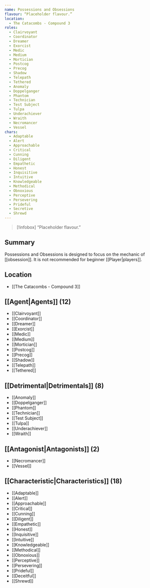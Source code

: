 ```yaml
---
name: Possessions and Obsessions
flavour: “Placeholder flavour.”
location:
  - The Catacombs - Compound 3
roles:
  - Clairvoyant
  - Coordinator
  - Dreamer
  - Exorcist
  - Medic
  - Medium
  - Mortician
  - Postcog
  - Precog
  - Shadow
  - Telepath
  - Tethered
  - Anomaly
  - Doppelganger
  - Phantom
  - Technician
  - Test Subject
  - Tulpa
  - Underachiever
  - Wraith
  - Necromancer
  - Vessel
chars: 
  - Adaptable
  - Alert
  - Approachable
  - Critical
  - Cunning
  - Diligent
  - Empathetic
  - Honest
  - Inquisitive
  - Intuitive
  - Knowledgeable
  - Methodical
  - Obnoxious
  - Perceptive
  - Persevering
  - Prideful
  - Secretive
  - Shrewd
---
```

> [!infobox]
> “Placeholder flavour.”
## Summary
Possessions and Obsessions is designed to focus on the mechanic of [[obsession]]. It is not recommended for beginner [[Player|players]].

## Location
- [[The Catacombs - Compound 3]]

## [[Agent|Agents]] (12)
- [[Clairvoyant]]
- [[Coordinator]]
- [[Dreamer]]
- [[Exorcist]]
- [[Medic]]
- [[Medium]]
- [[Mortician]]
- [[Postcog]]
- [[Precog]]
- [[Shadow]]
- [[Telepath]]
- [[Tethered]]

## [[Detrimental|Detrimentals]] (8)
- [[Anomaly]]
- [[Doppelganger]]
- [[Phantom]]
- [[Technician]]
- [[Test Subject]]
- [[Tulpa]]
- [[Underachiever]]
- [[Wraith]]

## [[Antagonist|Antagonists]] (2)
- [[Necromancer]]
- [[Vessel]]

## [[Characteristic|Characteristics]] (18)
- [[Adaptable]]
- [[Alert]]
- [[Approachable]]
- [[Critical]]
- [[Cunning]]
- [[Diligent]]
- [[Empathetic]]
- [[Honest]]
- [[Inquisitive]]
- [[Intuitive]]
- [[Knowledgeable]]
- [[Methodical]]
- [[Obnoxious]]
- [[Perceptive]]
- [[Persevering]]
- [[Prideful]]
- [[Deceitful]]
- [[Shrewd]]